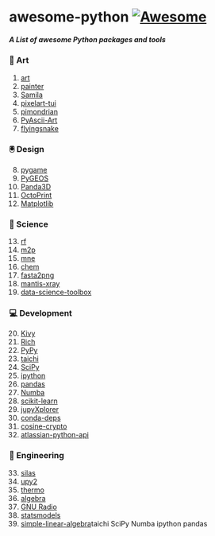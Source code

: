 # awesome-python [![Awesome](https://cdn.rawgit.com/sindresorhus/awesome/d7305f38d29fed78fa85652e3a63e154dd8e8829/media/badge.svg)](https://github.com/Mentors4EDU/awesome-python)
##### A List of awesome Python packages and tools

### 🎨 Art
1. [art](https://pypi.org/project/art/)
2. [painter](https://pypi.org/project/painter/)
3. [Samila](https://pypi.org/project/samila/)
4. [pixelart-tui](https://pypi.org/project/pixelart-tui/)
5. [pimondrian](https://pypi.org/project/pimondrian/)
6. [PyAscii-Art](https://pypi.org/project/PyAscii-Art/)
7. [flyingsnake](https://pypi.org/project/flyingsnake/)

### 🖲️ Design
8. [pygame](https://github.com/pygame/pygame/releases/tag/2.0.0)
9. [PyGEOS](https://pygeos.readthedocs.io/)
10. [Panda3D](https://www.panda3d.org/)
11. [OctoPrint](https://octoprint.org/)
12. [Matplotlib](https://matplotlib.org/)

### 🔬 Science
13. [rf](https://pypi.org/project/rf/)
14. [m2p](https://pypi.org/project/m2p/)
15. [mne](https://mne.tools/)
16. [chem](https://pypi.org/project/chem/)
17. [fasta2png](https://pypi.org/project/fasta2png/)
18. [mantis-xray](https://spectromicroscopy.com/)
19. [data-science-toolbox](https://pypi.org/project/data-science-toolbox/)

### 💻 Development
20. [Kivy](https://kivy.org/#home)
21. [Rich](https://pypi.org/project/rich/)
22. [PyPy](https://www.pypy.org/)
23. [taichi](https://github.com/taichi-dev/taichi)
24. [SciPy](https://scipy.org/)
25. [ipython](https://pypi.org/project/ipython/)
26. [pandas](https://pypi.org/project/pandas/)
27. [Numba](https://numba.pydata.org/)
28. [scikit-learn](https://scikit-learn.org/stable/)
29. [jupyXplorer](https://pypi.org/project/jupyXplorer/)
30. [conda-deps](https://pypi.org/project/conda-deps/)
31. [cosine-crypto](https://cosine-documentation.readthedocs.io/en/latest/)
32. [atlassian-python-api](https://github.com/atlassian-api/atlassian-python-api)

### 📐 Engineering
33. [silas](https://pypi.org/project/silas/)
34. [upy2](https://pypi.org/project/upy2/)
35. [thermo](https://pypi.org/project/thermo/)
36. [algebra](https://pypi.org/project/algebra/)
37. [GNU Radio](https://github.com/gnuradio/gnuradio)
38. [statsmodels](https://pypi.org/project/statsmodels/) 
39. [simple-linear-algebra](https://pypi.org/project/simple-linear-algebra/)taichi
SciPy
Numba
ipython
pandas
